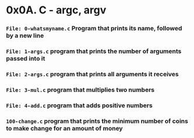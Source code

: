 # 0x0A. C - argc, argv
### `File: 0-whatsmyname.c` Program that prints its name, followed by a new line
### `File: 1-args.c` program that prints the number of arguments passed into it
### `File: 2-args.c` program that prints all arguments it receives
### `File: 3-mul.c` program that multiplies two numbers
### `File: 4-add.c` program that adds positive numbers
### `100-change.c` program that prints the minimum number of coins to make change for an amount of money
